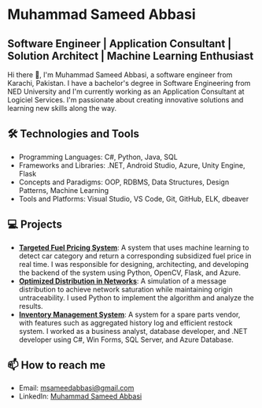 # Muhammad Sameed Abbasi
## Software Engineer | Application Consultant | Solution Architect | Machine Learning Enthusiast

Hi there 👋, I'm Muhammad Sameed Abbasi, a software engineer from Karachi, Pakistan. I have a bachelor's degree in Software Engineering from NED University and I'm currently working as an Application Consultant at Logiciel Services. I'm passionate about creating innovative solutions and learning new skills along the way.

## 🛠️ Technologies and Tools
- Programming Languages: C#, Python, Java, SQL
- Frameworks and Libraries: .NET, Android Studio, Azure, Unity Engine, Flask
- Concepts and Paradigms: OOP, RDBMS, Data Structures, Design Patterns, Machine Learning
- Tools and Platforms: Visual Studio, VS Code, Git, GitHub, ELK, dbeaver

## 💻 Projects
- [**Targeted Fuel Pricing System**](https://github.com/MuhammadSameedAbbasi/Subsidized-Fueling-Desktop): A system that uses machine learning to detect car category and return a corresponding subsidized fuel price in real time. I was responsible for designing, architecting, and developing the backend of the system using Python, OpenCV, Flask, and Azure.
- [**Optimized Distribution in Networks**](https://github.com/MuhammadSameedAbbasi/Network-Message-Broadcast-Simulation): A simulation of a message distribution to achieve network saturation while maintaining origin untraceability. I used Python to implement the algorithm and analyze the results.
- [**Inventory Management System**](https://github.com/MuhammadSameedAbbasi/spare_part_erp): A system for a spare parts vendor, with features such as aggregated history log and efficient restock system. I worked as a business analyst, database developer, and .NET developer using C#, Win Forms, SQL Server, and Azure Database.

## 📫 How to reach me
- Email: msameedabbasi@gmail.com
- LinkedIn: [Muhammad Sameed Abbasi](https://www.linkedin.com/in/muhammad-sameed-abbasi/)


